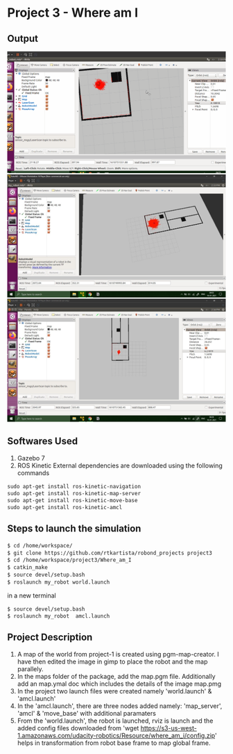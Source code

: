 # Project 3 - Where am I

## Output

<img src="gif.gif" />

<img src="Map_Robot_superimposed.jpg" />

<img src="a.jpg" />

## Softwares Used
1. Gazebo 7
2. ROS Kinetic
External dependencies are downloaded using the following commands
```
sudo apt-get install ros-kinetic-navigation
sudo apt-get install ros-kinetic-map-server
sudo apt-get install ros-kinetic-move-base
sudo apt-get install ros-kinetic-amcl
```
## Steps to launch the simulation
```sh
$ cd /home/workspace/
$ git clone https://github.com/rtkartista/robond_projects project3
$ cd /home/workspace/project3/Where_am_I
$ catkin_make
$ source devel/setup.bash
$ roslaunch my_robot world.launch
```
in a new terminal
```
$ source devel/setup.bash
$ roslaunch my_robot  amcl.launch
```

## Project Description

1. A map of the world from project-1 is created using pgm-map-creator. I have then edited the image in gimp to place the robot and the map parallely.
2. In the maps folder of the package, add the map.pgm file. Additionally add an map.ymal doc which includes the details of the image map.pmg
3. In the project two launch files were created namely 'world.launch' & 'amcl.launch'
4. In the 'amcl.launch', there are three nodes added namely: 'map_server', 'amcl' & 'move_base' with additional paramaters
5. From the 'world.launch', the robot is launched, rviz is launch and the added config files downloaded from
'wget https://s3-us-west-1.amazonaws.com/udacity-robotics/Resource/where_am_i/config.zip'
helps in transformation from robot base frame to map global frame.


